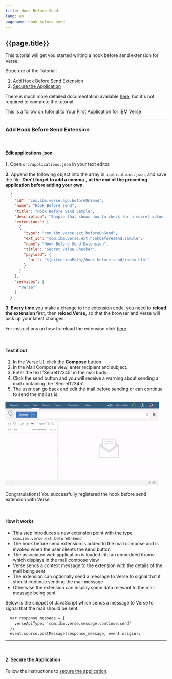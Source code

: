 ```yaml
---
title: Hook Before Send
lang: en
pagename: hook-before-send
---
```


## {{page.title}}

This tutorial will get you started writing a hook before send extension for Verse.

Structure of the Tutorial:

1. [Add Hook Before Send Extension](#add-hook-before-send-extension)
2. [Secure the Application](#secure-the-application)

There is much more detailed documentation available [here](../developers), but it's not required to complete the tutorial.

This is a follow on tutorial to [Your First Application for IBM Verse](../developers/#how-to-install)

---

### Add Hook Before Send Extension

&nbsp;
&nbsp;

#### Edit applications.json
__1.__ Open `src/applications.json` in your text editor.

__2.__ Append the following object into the array in `applications.json`, and save the file. __Don't forget to add a comma `,` at the end of the preceding application before adding your own__.

```json
  {
    "id": "com.ibm.verse.app.beforeOnSend",
    "name": "Hook Before Send",
    "title": "Hook Before Send Sample",
    "description": "Sample that shows how to check for a secret value in mail being sent",
    "extensions": [
      {
        "type": "com.ibm.verse.ext.beforeOnSend",
        "ext_id": "com.ibm.verse.ext.hookbeforesend.sample",
        "name": "Hook Before Send Extension",
        "title": "Secret Value Checker",
        "payload": {
          "url": "${extensionPath}/hook-before-send/index.html"
        }
      }
    ],
    "services": [
      "Verse"
    ]
  }
```

__3.__ __Every time__ you make a change to the extension code, you need to __reload the extension__ first, then __reload Verse,__ so that the browser and Verse will pick up your latest changes.

For instructions on how to reload the extension click [here](../developers/#installing-to-chrome).

&nbsp;
&nbsp;

#### Test it out
1. In the Verse UI, click the __Compose__ button.
2. In the Mail Compose view, enter recipient and subject.
3. Enter the text 'Secret12345' in the mail body.
4. Click the send button and you will receive a warning about sending a mail containing the 'Secret12345'.
5. The user can go back and edit the mail before sending or can continue to send the mail as is.

![Hook Before Send](gifs/hook_before_send.gif)

Congratulations! You successfully registered the hook before send extension with Verse.

&nbsp;
&nbsp;

#### How it works

* This step introduces a new extension point with the type `com.ibm.verse.ext.beforeOnSend`
* The hook before send extension is added to the mail compose and is invoked when the user clients the send button
* The associated web application is loaded into an embedded iframe which displays in the mail compose view
* Verse sends a context message to the extension with the details of the mail being sent
* The extension can optionally send a message to Verse to signal that it should continue sending the mail message
* Otherwise the extension can display some data relevant to the mail message being sent


Below is the snippet of JavaScript which sends a message to Verse to signal that the mail should be sent:

```
  var response_message = {
    verseApiType: 'com.ibm.verse.message.continue.send'
  };
  event.source.postMessage(response_message, event.origin);
```

---

&nbsp;
&nbsp;

#### 2. Secure the Application

Follow the instructions to [secure the application](../developers/#secure-the-application).